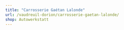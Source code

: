 ```yaml
---
title: "Carrosserie Gaétan Lalonde"
url: /vaudreuil-dorion/carrosserie-gaetan-lalonde/
shop: Autowerkstatt
---
```

